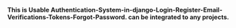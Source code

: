 **This is Usable Authentication-System-in-django-Login-Register-Email-Verifications-Tokens-Forgot-Password.
can be integrated to any projects.**
